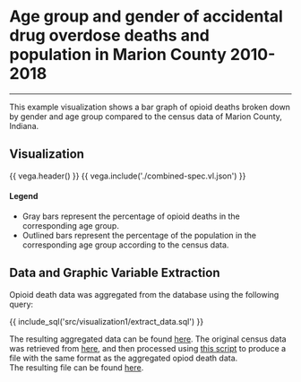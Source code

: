 # Age group and gender of accidental drug overdose deaths and population in Marion County 2010-2018

---

This example visualization shows a bar graph of opioid deaths broken down by gender and age group compared to the census data of Marion County, Indiana.

## Visualization

{{ vega.header() }}
{{ vega.include('./combined-spec.vl.json') }}

#### Legend

- Gray bars represent the percentage of opioid deaths in the corresponding age group.
- Outlined bars represent the percentage of the population in the corresponding age group according to the census data.

## Data and Graphic Variable Extraction

Opioid death data was aggregated from the database using the following query:

{{ include_sql('src/visualization1/extract_data.sql') }}

The resulting aggregated data can be found [here](../data/vis1-data/death-counts.csv).
The original census data was retrieved from [here](https://factfinder.census.gov/bkmk/table/1.0/en/ACS/17_1YR/S0101/0500000US18097), and then processed using [this script](https://github.com/cns-iu/a2agc-dataset/blob/develop/src/visualization1/census_data.py) to produce a file with the same format as the aggregated opiod death data.  
The resulting file can be found [here](../data/vis1-data/census-counts.csv).
